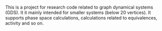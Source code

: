 This is a project for research code related to graph dynamical systems (GDS). It it mainly intended for smaller systems (below 20 vertices). It supports phase space calculations, calculations related to equivalences, activity and so on.

